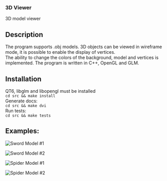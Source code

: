### 3D Viewer
3D model viewer

## Description
The program supports .obj models. 3D objects can be viewed in wireframe mode, it is possible to enable the display of vertices.\
The ability to change the colors of the background, model and vertices is implemented. The program is written in C++, OpenGL and GLM.

## Installation
QT6, libglm and libopengl must be installed\
```cd src && make install```\
Generate docs:\
```cd src && make dvi```\
Run tests:\
```cd src && make tests```

## Examples:

![Sword Model #1](misc/images/sword1.jpg)

![Sword Model #2](misc/images/sword2.jpg)

![Spider Model #1](misc/images/spider1.jpg)

![Spider Model #2](misc/images/spider2.jpg)
